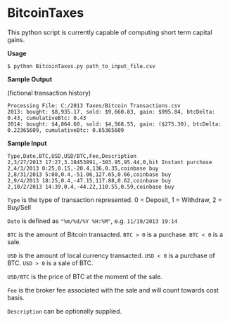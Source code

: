 BitcoinTaxes
=========================

This python script is currently capable of computing short term capital gains.

**Usage**

```$ python BitcoinTaxes.py path_to_input_file.csv```

**Sample Output**

(fictional transaction history)
```
Processing File: C:/2013 Taxes/Bitcoin Transactions.csv
2013: bought: $8,935.17, sold: $9,660.83, gain: $995.84, btcDelta: 0.43, cumulativeBtc: 0.43
2014: bought: $4,864.60, sold: $4,568.55, gain: ($275.30), btcDelta: 0.22365609, cumulativeBtc: 0.65365609
```

**Sample Input**

```
Type,Date,BTC,USD,USD/BTC,Fee,Description
2,3/27/2013 17:27,3.18453891,-303.95,95.44,0,bit Instant purchase
2,4/3/2013 0:25,0.15,-20.4,136,0.35,coinbase buy
2,8/31/2013 5:08,0.4,-51.06,127.65,0.66,coinbase buy
2,9/4/2013 18:25,0.4,-47.15,117.88,0.62,coinbase buy
2,10/2/2013 14:39,0.4,-44.22,110.55,0.59,coinbase buy
```

`Type` is the type of transaction represented. 0 = Deposit, 1 = Withdraw, 2 = Buy/Sell

`Date` is defined as `"%m/%d/%Y %H:%M"`, e.g. `11/19/2013 19:14`

`BTC` is the amount of Bitcoin transacted.  `BTC > 0` is a purchase. `BTC < 0` is a sale.

`USD` is the amount of local currency transacted. `USD < 0` is a purchase of BTC.  `USD > 0` is a sale of BTC.

`USD/BTC` is the price of BTC at the moment of the sale.

`Fee` is the broker fee associated with the sale and will count towards cost basis.

`Description` can be optionally supplied.
